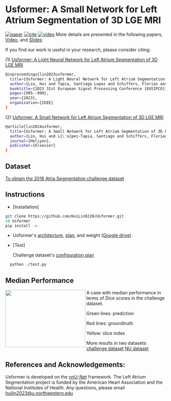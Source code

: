 
# Usformer: A Small Network for Left Atrium Segmentation of 3D LGE MRI
[![paper](https://img.shields.io/badge/arXiv-2311.12437-blue)](https://doi.org/10.1016/j.heliyon.2024.e28539)
 [![cite](https://img.shields.io/badge/cite-BibTex-yellow)](https://scholar.googleusercontent.com/scholar.bib?q=info:MqXrnsiRsFcJ:scholar.google.com/&output=citation&scisdr=ClEVFUEEEL3snBU4tsM:AFWwaeYAAAAAZqU-rsMC6F0E_6wELePdP-1rjCA&scisig=AFWwaeYAAAAAZqU-rhqHAguH34TMabufIw5T5dA&scisf=4&ct=citation&cd=-1&hl=en&scfhb=1) [![video](https://img.shields.io/badge/video-YouTube-red)](https://www.youtube.com/watch?v=4Mu5rgfUwoE)
More details are presented in the following papers, [Video](https://www.youtube.com/watch?v=4Mu5rgfUwoE), and [Slides](https://drive.google.com/file/d/1pWzuMKeXzwozWLsFPUuOCRv1JYvT-KXy/view): 

If you find our work is useful in your research, please consider citing:

(1) [Usformer: A Light Neural Network for Left Atrium Segmentation of 3D LGE MRI](https://ieeexplore.ieee.org/abstract/document/10289839)
```bash
@inproceedings{lin2023usformer,
  title={Usformer: A Light Neural Network for Left Atrium Segmentation of 3D LGE MRI},
  author={Lin, Hui and Tapia, Santiago Lopez and Schiffers, Florian and Wu, Yunan and Yang, Huili and Iakovlev, Nikolay and Allen, Bradley D and Avery, Ryan and Lee, Daniel C and Kim, Daniel and others},
  booktitle={2023 31st European Signal Processing Conference (EUSIPCO)},
  pages={995--999},
  year={2023},
  organization={IEEE}
}
```
(2) [Usformer: A Small Network for Left Atrium Segmentation of 3D LGE MRI](https://doi.org/10.1016/j.heliyon.2024.e28539)
```bash
@article{lin2024usformer,
  title={Usformer: A Small Network for Left Atrium Segmentation of 3D LGE MRI},
  author={Lin, Hui and L{\'o}pez-Tapia, Santiago and Schiffers, Florian and Wu, Yunan and Gunasekaran, Suvai and Hwang, Julia and Bishara, Dima and Kholmovski, Eugene and Elbaz, Mohammed and Passman, Rod S and others},
  journal={Heliyon},
  publisher={Elsevier}
}
```



## Dataset

[To obtain the 2018 Atria Segmentation challenge dataset](https://www.cardiacatlas.org/atriaseg2018-challenge/atria-seg-data/)


## Instructions
- [Installation]
```bash
git clone https://github.com/HuiLin0220/Usformer.git
cd Usformer
pip install -e.
```
- Usformer's [architecture](nnunetv2/dynamic_network_architectures/architectures/unet.py), [plan](dataset_model_config/plan.json), and weight ([Google drive](https://drive.google.com/file/d/1CS6mGbT85mCE4MF28Guiic_G6d1r6oe1/view?usp=sharing)).
  
- [Test]
  
  Challenge dataset's [configuration plan](dataset_model_config/dataset.json)
```bash
  python ./test.py
```
  

## Median Performance
<img align="left" width="252" height="180" src="/results/challenge_dataset.gif"> A case with median performance in terms of Dice scores in the challenge dataset.

Green lines: prediction

Red lines: groundtruth

Yellow: slice index

More results in two datasets:
[challenge dataset](https://ars.els-cdn.com/content/image/1-s2.0-S2405844024045705-mmc1.mp4)
[NU dataset](https://ars.els-cdn.com/content/image/1-s2.0-S2405844024045705-mmc2.mp4)

## References and Acknowledgements:
Usformer is developed on the [nnU-Net](https://github.com/MIC-DKFZ/nnUNet) framework. The  Left Atrium Segmentation project is funded by the American Heart Association and the National Institutes of Health. Any questions, please email huilin2023@u.northwestern.edu
     

